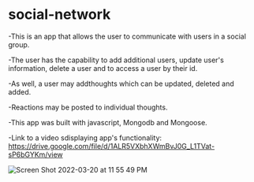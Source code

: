 # social-network

-This is an app that allows the user to communicate with users in a social group.

-The user has the capability to add additional users, update user's information, delete a user and to access a user by their id.

-As well, a user may addthoughts which can be updated, deleted and added.

-Reactions may be posted to individual thoughts.

-This app was built with javascript, Mongodb and Mongoose.

-Link to a video sdisplaying app's functionality:     https://drive.google.com/file/d/1ALR5VXbhXWmBvJ0G_L1TVat-sP6bGYKm/view 



![Screen Shot 2022-03-20 at 11 55 49 PM](https://user-images.githubusercontent.com/93175521/159207586-f5800253-d271-479b-bd80-dac97bc6f263.png)
